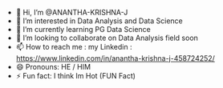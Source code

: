 - 👋 Hi, I’m @ANANTHA-KRISHNA-J
- 👀 I’m interested in Data Analysis and Data Science
- 🌱 I’m currently learning PG Data Science
- 💞️ I’m looking to collaborate on Data Analysis field soon
- 📫 How to reach me : my Linkedin : https://www.linkedin.com/in/anantha-krishna-j-458724252/
- 😄 Pronouns: HE / HIM
- ⚡ Fun fact: I think Im Hot (FUN Fact)

<!---
ANANTHA-KRISHNA-J/ANANTHA-KRISHNA-J is a ✨ special ✨ repository because its `README.md` (this file) appears on your GitHub profile.
You can click the Preview link to take a look at your changes.
--->
